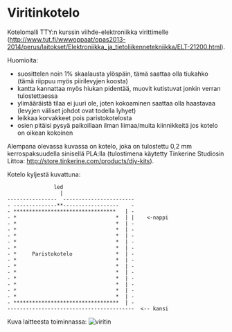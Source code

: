 # Viritinkotelo
Kotelomalli TTY:n kurssin viihde-elektroniikka virittimelle (http://www.tut.fi/wwwoppaat/opas2013-2014/perus/laitokset/Elektroniikka_ja_tietoliikennetekniikka/ELT-21200.html).

Huomioita:
- suosittelen noin 1% skaalausta ylöspäin, tämä saattaa olla tiukahko (tämä riippuu myös piirilevyjen koosta)
- kantta kannattaa myös hiukan pidentää, muovit kutistuvat jonkin verran tulostettaessa
- ylimääräistä tilaa ei juuri ole, joten kokoaminen saattaa olla haastavaa (levyjen väliset johdot ovat todella lyhyet)
- leikkaa korvakkeet pois paristokotelosta
- osien pitäisi pysyä paikoillaan ilman liimaa/muita kiinnikkeitä jos kotelo on oikean kokoinen
 
Alempana olevassa kuvassa on kotelo, joka on tulostettu 0,2 mm kerrospaksuudella sinisellä PLA:lla (tulostimena käytetty Tinkerine Studiosin Littoa: http://store.tinkerine.com/products/diy-kits).

Kotelo kyljestä kuvattuna:

````
               led
                 |
----------------  -----------------------
- --------------**------------------    -
- *********************************   | -
- *                                *  | |    <-nappi 
- *                                *  | -
- *                                *  | -
- *                                *  | -
- *                                *  | -
- *                                *  | -
- *     Paristokotelo              *  | -
- *                                *  | -
- *                                *  | -
- *                                *  | -
- *                                *  | -
- *                                *  | -
- *                                *  | -
- *                                *  | -
- **********************************  | -
-----------------------------------------  <-- kansi
````

Kuva laitteesta toiminnassa:
![viritin](http://relativity.fi/viritin/viritin.jpg)
